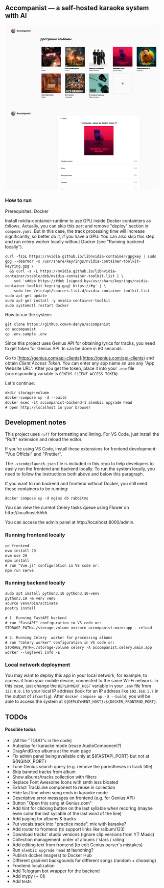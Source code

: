 ## Accompanist — a self-hosted karaoke system with AI

<div style="text-align: center">
    <img src="./imgs/screen_1.png">
</div>

<div style="text-align: center">
    <img src="./imgs/screen_2.png">
</div>

### How to run

Prerequisites: Docker

Install nvidia-container-runtime to use GPU inside Docker containters as
follows. Actually, you can skip this part and remove "deploy" section in
`compose.yaml`. But in this case, the track processing time will increase
significantly, so better do it, if you have a GPU. You can also skip this step
and run celery worker locally without Docker (see "Running backend locally").

```
curl -fsSL https://nvidia.github.io/libnvidia-container/gpgkey | sudo gpg --dearmor -o /usr/share/keyrings/nvidia-container-toolkit-keyring.gpg \
  && curl -s -L https://nvidia.github.io/libnvidia-container/stable/deb/nvidia-container-toolkit.list | \
    sed 's#deb https://#deb [signed-by=/usr/share/keyrings/nvidia-container-toolkit-keyring.gpg] https://#g' | \
    sudo tee /etc/apt/sources.list.d/nvidia-container-toolkit.list
sudo apt-get update
sudo apt-get install -y nvidia-container-toolkit
sudo systemctl restart docker
```

How to run the system:

```
git clone https://github.com/m-danya/accompanist
cd accompanist
cp .env.sample .env
```

Since this project uses Genius API for obtaining lyrics for tracks, you need to
get token for Genius API. In can be done in 90 seconds:

Go to [https://genius.com/api-clients](https://genius.com/api-clients) and
obtain _Client Access Token_. You can enter any app name an use any "App Website
URL". After you get the token, place it into your `.env` file (corresponding
variable is `GENIUS_CLIENT_ACCESS_TOKEN`).

Let's continue:

```
mkdir storage-volume
docker-compose up -d --build
docker exec -it accompanist-backend-1 alembic upgrade head
# open http://localhost in your browser
```

## Development notes

This project uses `ruff` for formatting and linting. For VS Code, just install
the "Ruff" extension and reload the editor.

If you're using VS Code, install these extensions for frontend development: "Vue
Official" and "Prettier".

The `.vscode/launch.json` file is included in this repo to help developers to
easily run the frontend and backend locally. To run the system locally, you need
to follow the instructions both above and below this paragraph.

If you want to run backend and frontend without Docker, you still need these
containers to be running:

```
docker compose up -d nginx db rabbitmq
```

You can view the current Celery tasks queue using Flower on
http://localhost:5555.

You can access the admin panel at http://localhost:8000/admin.

### Running frontend locally

```
cd frontend
nvm install 20
nvm use 20
npm install
# run "Vue.js" configuration in VS code or:
npm run serve
```

### Running backend locally

```
sudo apt install python3.10 python3.10-venv
python3.10 -m venv venv
source venv/bin/activate
poetry install

# 1. Running FastAPI backend
# run "FastAPI" configuration in VS code or:
STORAGE_PATH=./storage-volume uvicorn accompanist.main:app --reload

# 2. Running Celery  worker for processing albums
# run "Celery worker" configuration in VS code or:
STORAGE_PATH=./storage-volume celery -A accompanist.celery.main.app worker --loglevel info -E
```

### Local network deployment

You may want to deploy this app in your local network, for example, to access it
from your mobile device, connected to the same Wi-Fi network. In this case, just
change the `DEPLOYMENT_HOST` variable in your `.env` file from `127.0.0.1` to
your local IP address (look for an IP address like `192.168.1.7` in the output
of `ifconfig`). After `docker compose up -d --build`, you will be able to access
the system at `${DEPLOYMENT_HOST}:${DOCKER_FRONTEND_PORT}`.

## TODOs

#### Possible todos

- [All the "TODO"s in the code]
- Autoplay for karaoke mode (reuse AudioComponent?)
- DragAndDrop albums at the main page
- Fix admin panel being available only at ${FASTAPI_PORT} but not at ${NGINX_PORT}
- Tune Genius search query (e.g. remove the parentheses in track title)
- Skip banned tracks from album
- Show albums/tracks collection with filters
- Replace Font Awesome Icons with smth less bloated
- Extract TrackLine component to reuse in collection
- Hide last line when song ends in karaoke mode
- Descriptive error messages on frontend (e.g. for Genius API)
- Button "Open this song at Genius.com"
- Add hint for clicking button on the last syllable when recoring (maybe even
  color the last syllable of the last word of the line)
- Add paging for albums & tracks
- Put vocals track into "practice mode", mix with karaoke?
- Add router to frontend (to support links like /album/123)
- Download tracks' studio versions (ignore clip versions from YT Music)
- Collection management: order of albums / stars / rating
- Add editing text from frontend (to edit Genius parser's mistakes)
- Run `alembic upgrade head` at launching?
- Publish docker image(s) to Docker Hub
- Different gradient backgounds for different songs (random + choosing)
- Frontend localization
- Add Telegram bot wrapper for the backend
- Add mypy (+ CI)
- Add tests
